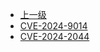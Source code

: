 * [上一级](docs/wy876_poc/)
* [CVE-2024-9014](docs/wy876_poc/pgAdmin/CVE-2024-9014.md)
* [CVE-2024-2044](docs/wy876_poc/pgAdmin/CVE-2024-2044.md)
